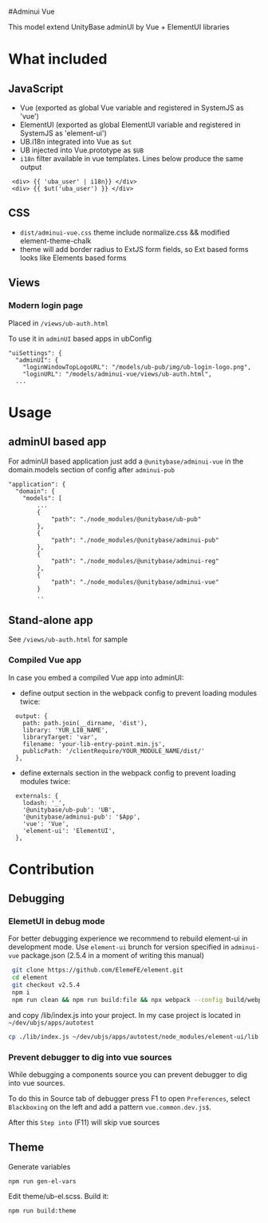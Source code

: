 #Adminui Vue

This model extend UnityBase adminUI by Vue + ElementUI libraries

# What included
## JavaScript
 - Vue (exported as global Vue variable and registered in SystemJS as 'vue')
 - ElementUI (exported as global ElementUI variable and registered in SystemJS as 'element-ui')
 - UB.i18n integrated into Vue as `$ut`
 - UB injected into Vue.prototype as `$UB`
 - `i18n` filter available in vue templates. Lines below produce the same output
 ```vue
  <div> {{ 'uba_user' | i18n}} </div>
  <div> {{ $ut('uba_user') }} </div>
```

## CSS
 - `dist/adminui-vue.css` theme include normalize.css && modified element-theme-chalk
 - theme will add border radius to ExtJS form fields, so Ext based forms looks like Elements based forms

## Views
### Modern login page

Placed in `/views/ub-auth.html`

To use it in `adminUI` based apps in ubConfig
```
"uiSettings": {
  "adminUI": {
	"loginWindowTopLogoURL": "/models/ub-pub/img/ub-login-logo.png",
	"loginURL": "/models/adminui-vue/views/ub-auth.html",
  ...
```

# Usage
## adminUI based app
 For adminUI based application just add a `@unitybase/adminui-vue` in the domain.models section of config
 after `adminui-pub`

```
"application": {
  "domain": {
    "models": [
		...
		{
			"path": "./node_modules/@unitybase/ub-pub"
		},
		{
			"path": "./node_modules/@unitybase/adminui-pub"
		},
		{
			"path": "./node_modules/@unitybase/adminui-reg"
		},
		{
			"path": "./node_modules/@unitybase/adminui-vue"
		}
		..
```

## Stand-alone app
See `/views/ub-auth.html` for sample

### Compiled Vue app
In case you embed a compiled Vue app into adminUI:

- define output section in the webpack config to prevent loading modules twice:
```
  output: {
    path: path.join(__dirname, 'dist'),
    library: 'YUR_LIB_NAME',
    libraryTarget: 'var',
    filename: 'your-lib-entry-point.min.js',
    publicPath: '/clientRequire/YOUR_MODULE_NAME/dist/'
  },
```

- define externals section in the webpack config to prevent loading modules twice:

```
  externals: {
    lodash: '_',
    '@unitybase/ub-pub': 'UB',
    '@unitybase/adminui-pub': '$App',
    'vue': 'Vue',
    'element-ui': 'ElementUI',
  },
```

# Contribution
## Debugging
### ElemetUI in debug mode 
 For better debugging experience we recommend to rebuild element-ui in development mode.
 Use `element-ui` brunch for version specified in `adminui-vue` package.json (2.5.4 in a moment of writing this manual)
 
 ```bash
  git clone https://github.com/ElemeFE/element.git
  cd element
  git checkout v2.5.4
  npm i
  npm run clean && npm run build:file && npx webpack --config build/webpack.conf.js --mode development
```

 and copy /lib/index.js into your project. In my case project is located in `~/dev/ubjs/apps/autotest`  
 
 ```bash
 cp ./lib/index.js ~/dev/ubjs/apps/autotest/node_modules/element-ui/lib
 ```

### Prevent debugger to dig into vue sources
 While debugging a components source you can prevent debugger to dig into vue sources.
 
 To do this in Source tab of debugger press F1 to open `Preferences`,
 select `Blackboxing` on the left and add a pattern `vue.common.dev.js$`.
 
 After this `Step into` (F11) will skip vue sources
   
## Theme
Generate variables 
```
npm run gen-el-vars
```

Edit theme/ub-el.scss. Build it:

```
npm run build:theme
```

